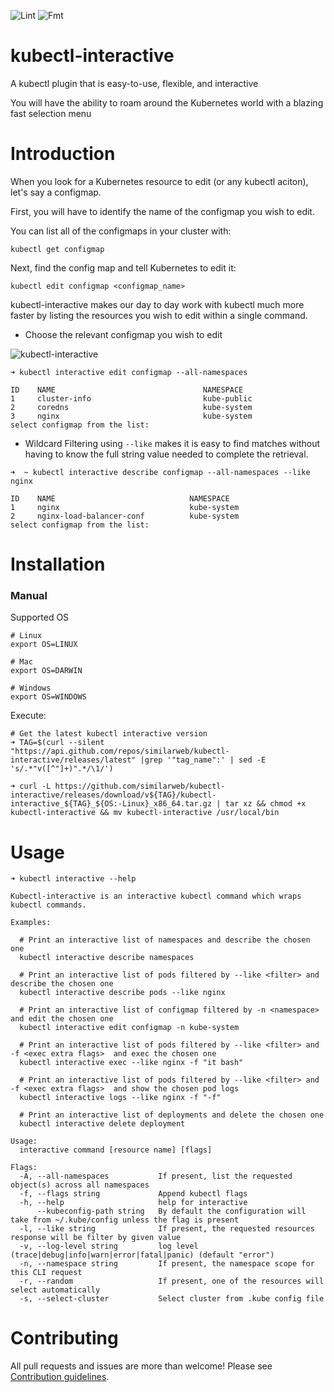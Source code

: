 ![Lint](https://github.com/similarweb/kubectl-interactive/workflows/Lint/badge.svg)
![Fmt](https://github.com/similarweb/kubectl-interactive/workflows/Fmt/badge.svg)

# kubectl-interactive
A kubectl plugin that is easy-to-use, flexible, and interactive 

You will have the ability to roam around the Kubernetes world with a blazing fast selection menu

# Introduction
When you look for a Kubernetes resource to edit (or any kubectl aciton), let's say a configmap.

First, you will have to identify the name of the configmap you wish to edit.

You can list all of the configmaps in your cluster with:

```kubectl get configmap```

Next, find the config map and tell Kubernetes to edit it:

```kubectl edit configmap <configmap_name>```

kubectl-interactive makes our day to day work with kubectl much more faster by listing the resources you wish to edit within a single command.


* Choose the relevant configmap you wish to edit 
        

![kubectl-interactive](/docs/images/demo.gif)

```
➜ kubectl interactive edit configmap --all-namespaces   

ID    NAME                                 NAMESPACE
1     cluster-info                         kube-public
2     coredns                              kube-system
3     nginx                                kube-system
select configmap from the list:
```

* Wildcard Filtering using `--like` makes it is easy to find matches without having to know the full string value needed to complete the retrieval.

```
➜  ~ kubectl interactive describe configmap --all-namespaces --like nginx 

ID    NAME                              NAMESPACE
1     nginx                             kube-system
2     nginx-load-balancer-conf          kube-system
select configmap from the list:
```

# Installation


### Manual

Supported OS

```
# Linux
export OS=LINUX

# Mac
export OS=DARWIN

# Windows
export OS=WINDOWS
```

Execute:
```
# Get the latest kubectl interactive version
➜ TAG=$(curl --silent "https://api.github.com/repos/similarweb/kubectl-interactive/releases/latest" |grep '"tag_name":' | sed -E 's/.*"v([^"]+)".*/\1/')

```

```
➜ curl -L https://github.com/similarweb/kubectl-interactive/releases/download/v${TAG}/kubectl-interactive_${TAG}_${OS:-Linux}_x86_64.tar.gz | tar xz && chmod +x kubectl-interactive && mv kubectl-interactive /usr/local/bin
```


# Usage
```
➜ kubectl interactive --help 

Kubectl-interactive is an interactive kubectl command which wraps kubectl commands.

Examples:

  # Print an interactive list of namespaces and describe the chosen one
  kubectl interactive describe namespaces

  # Print an interactive list of pods filtered by --like <filter> and describe the chosen one
  kubectl interactive describe pods --like nginx

  # Print an interactive list of configmap filtered by -n <namespace> and edit the chosen one
  kubectl interactive edit configmap -n kube-system

  # Print an interactive list of pods filtered by --like <filter> and -f <exec extra flags>  and exec the chosen one
  kubectl interactive exec --like nginx -f "it bash"

  # Print an interactive list of pods filtered by --like <filter> and -f <exec extra flags>  and show the chosen pod logs
  kubectl interactive logs --like nginx -f "-f"

  # Print an interactive list of deployments and delete the chosen one
  kubectl interactive delete deployment

Usage:
  interactive command [resource name] [flags]

Flags:
  -A, --all-namespaces           If present, list the requested object(s) across all namespaces
  -f, --flags string             Append kubectl flags
  -h, --help                     help for interactive
      --kubeconfig-path string   By default the configuration will take from ~/.kube/config unless the flag is present
  -l, --like string              If present, the requested resources response will be filter by given value
  -v, --log-level string         log level (trace|debug|info|warn|error|fatal|panic) (default "error")
  -n, --namespace string         If present, the namespace scope for this CLI request
  -r, --random                   If present, one of the resources will select automatically
  -s, --select-cluster           Select cluster from .kube config file
  ```

# Contributing

All pull requests and issues are more than welcome! 
Please see [Contribution guidelines](./CONTRIBUTING.md).
